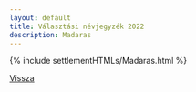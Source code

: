 ```yaml
---
layout: default
title: Választási névjegyzék 2022
description: Madaras
---
```


{% include settlementHTMLs/Madaras.html %}

[Vissza](./)